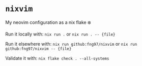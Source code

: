 # `nixvim`

My neovim configuration as a nix flake :snowflake:

Run it locally with: `nix run .` or `nix run . -- {file}`

Run it elsewhere with: `nix run github:fng97/nixvim` or
`nix run github:fng97/nixvim -- {file}`

Validate it with: `nix flake check . --all-systems`
